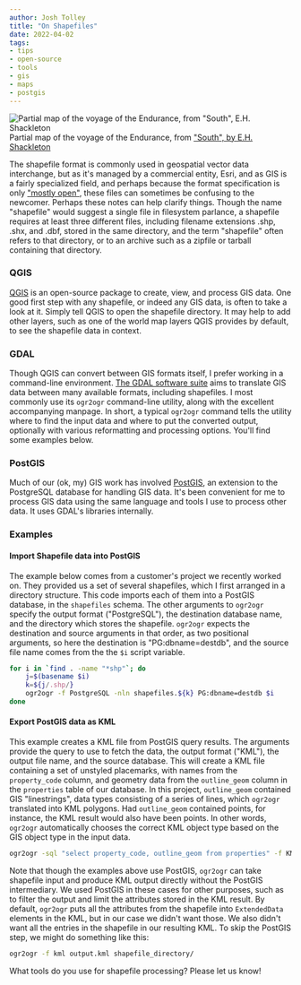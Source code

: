 ```yaml
---
author: Josh Tolley
title: "On Shapefiles"
date: 2022-04-02
tags:
- tips
- open-source
- tools
- gis
- maps
- postgis
---
```


![Partial map of the voyage of the Endurance, from "South", E.H. Shackleton](/blog/2022/04/shapefiles/endurance-clip.png)
Partial map of the voyage of the Endurance, from ["South", by E.H. Shackleton](https://www.gutenberg.org/ebooks/5199)

The shapefile format is commonly used in geospatial vector data interchange, but as it's managed by a commercial entity, Esri, and as GIS is a fairly specialized field, and perhaps because the format specification is only ["mostly open"](https://en.wikipedia.org/wiki/Shapefile), these files can sometimes be confusing to the newcomer. Perhaps these notes can help clarify things. Though the name "shapefile" would suggest a single file in filesystem parlance, a shapefile requires at least three different files, including filename extensions .shp, .shx, and .dbf, stored in the same directory, and the term "shapefile" often refers to that directory, or to an archive such as a zipfile or tarball containing that directory.

### QGIS

[QGIS](https://qgis.org) is an open-source package to create, view, and process GIS data. One good first step with any shapefile, or indeed any GIS data, is often to take a look at it. Simply tell QGIS to open the shapefile directory. It may help to add other layers, such as one of the world map layers QGIS provides by default, to see the shapefile data in context.

### GDAL

Though QGIS can convert between GIS formats itself, I prefer working in a command-line environment. [The GDAL software suite](https://gdal.org/) aims to translate GIS data between many available formats, including shapefiles. I most commonly use its `ogr2ogr` command-line utility, along with the excellent accompanying manpage. In short, a typical `ogr2ogr` command tells the utility where to find the input data and where to put the converted output, optionally with various reformatting and processing options. You'll find some examples below.

### PostGIS

Much of our (ok, my) GIS work has involved [PostGIS](https://postgis.net), an extension to the PostgreSQL database for handling GIS data. It's been convenient for me to process GIS data using the same language and tools I use to process other data. It uses GDAL's libraries internally.

### Examples

#### Import Shapefile data into PostGIS

The example below comes from a customer's project we recently worked on. They provided us a set of several shapefiles, which I first arranged in a directory structure. This code imports each of them into a PostGIS database, in the `shapefiles` schema. The other arguments to `ogr2ogr` specify the output format ("PostgreSQL"), the destination database name, and the directory which stores the shapefile. `ogr2ogr` expects the destination and source arguments in that order, as two positional arguments, so here the destination is "PG:dbname=destdb", and the source file name comes from the the `$i` script variable.

```bash
for i in `find . -name "*shp"`; do
    j=$(basename $i)
    k=${j/.shp/}
    ogr2ogr -f PostgreSQL -nln shapefiles.${k} PG:dbname=destdb $i
done
```

#### Export PostGIS data as KML

This example creates a KML file from PostGIS query results. The arguments provide the query to use to fetch the data, the output format ("KML"), the output file name, and the source database. This will create a KML file containing a set of unstyled placemarks, with names from the `property_code` column, and geometry data from the `outline_geom` column in the `properties` table of our database. In this project, `outline_geom` contained GIS "linestrings", data types consisting of a series of lines, which `ogr2ogr` translated into KML polygons. Had `outline_geom` contained points, for instance, the KML result would also have been points. In other words, `ogr2ogr` automatically chooses the correct KML object type based on the GIS object type in the input data.

```bash
ogr2ogr -sql "select property_code, outline_geom from properties" -f KML outlines.kml PG:dbname=properties
```

Note that though the examples above use PostGIS, `ogr2ogr` can take shapefile input and produce KML output directly without the PostGIS intermediary. We used PostGIS in these cases for other purposes, such as to filter the output and limit the attributes stored in the KML result. By default, `ogr2ogr` puts all the attributes from the shapefile into `ExtendedData` elements in the KML, but in our case we didn't want those. We also didn't want all the entries in the shapefile in our resulting KML. To skip the PostGIS step, we might do something like this:

```bash
ogr2ogr -f kml output.kml shapefile_directory/
```

What tools do you use for shapefile processing? Please let us know!
